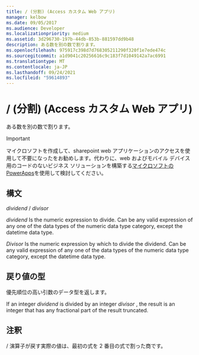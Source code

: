 ```yaml
---
title: / (分割) (Access カスタム Web アプリ)
manager: kelbow
ms.date: 09/05/2017
ms.audience: Developer
ms.localizationpriority: medium
ms.assetid: 3d296730-197b-44db-853b-881597dd9b48
description: ある数を別の数で割ります。
ms.openlocfilehash: 975917c398d7d768305211290f320f1e7ede474c
ms.sourcegitcommit: a1d9041c20256616c9c183f7d1049142a7ac6991
ms.translationtype: MT
ms.contentlocale: ja-JP
ms.lasthandoff: 09/24/2021
ms.locfileid: "59614893"
---
```

# <a name="-divide-access-custom-web-app"></a>/ (分割) (Access カスタム Web アプリ)

ある数を別の数で割ります。
  
> [!IMPORTANT]
> マイクロソフトを作成して、sharepoint web アプリケーションのアクセスを使用して不要になったをお勧めします。代わりに、web およびモバイル デバイス用のコードのないビジネス ソリューションを構築する[マイクロソフトの PowerApps](https://powerapps.microsoft.com/en-us/)を使用して検討してください。 
  
## <a name="syntax"></a>構文

 *dividend*  /  *divisor* 
  
 *dividend*  Is the numeric expression to divide. Can be any valid expression of any one of the data types of the numeric data type category, except the datetime data type. 
  
 *Divisor*  Is the numeric expression by which to divide the dividend. Can be any valid expression of any one of the data types of the numeric data type category, except the datetime data type. 
  
## <a name="return-type"></a>戻り値の型

優先順位の高い引数のデータ型を返します。 
  
If an integer  *dividend*  is divided by an integer  *divisor*  , the result is an integer that has any fractional part of the result truncated. 
  
## <a name="remarks"></a>注釈

/ 演算子が戻す実際の値は、最初の式を 2 番目の式で割った商です。
  

